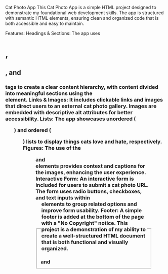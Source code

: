 Cat Photo App
This Cat Photo App is a simple HTML project designed to demonstrate my foundational web development skills. The app is structured with semantic HTML elements, ensuring clean and organized code that is both accessible and easy to maintain.

Features:
Headings & Sections: The app uses <h1>, <h2>, and <h3> tags to create a clear content hierarchy, with content divided into meaningful sections using the <section> element.
Links & Images: It includes clickable links and images that direct users to an external cat photo gallery. Images are embedded with descriptive alt attributes for better accessibility.
Lists: The app showcases unordered (<ul>) and ordered (<ol>) lists to display things cats love and hate, respectively.
Figures: The use of the <figure> and <figcaption> elements provides context and captions for the images, enhancing the user experience.
Interactive Form: An interactive form is included for users to submit a cat photo URL. The form uses radio buttons, checkboxes, and text inputs within <fieldset> and <legend> elements to group related options and improve form usability.
Footer: A simple footer is added at the bottom of the page with a "No Copyright" notice.
This project is a demonstration of my ability to create a well-structured HTML document that is both functional and visually organized.
